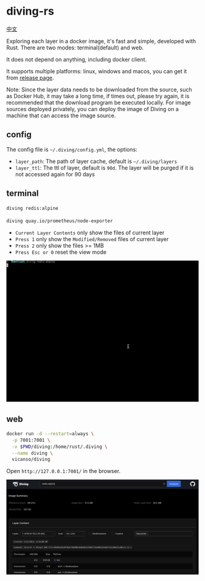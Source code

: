 # diving-rs

[中文](./README-zh.md)

Exploring each layer in a docker image, it's fast and simple, developed with Rust. There are two modes: terminal(default) and web. 

It does not depend on anything, including docker client.

It supports multiple platforms: linux, windows and macos, you can get it from [release page](https://github.com/vicanso/diving-rs/releases).

Note: Since the layer data needs to be downloaded from the source, such as Docker Hub, it may take a long time, if times out, please try again, it is recommended that the download program be executed locally. For image sources deployed privately, you can deploy the image of Diving on a machine that can access the image source.

## config

The config file is `~/.diving/config.yml`, the options:

- `layer_path`: The path of layer cache, default is `~/.diving/layers`
- `layer_ttl`: The ttl of layer, default is `90d`. The layer will be purged if it is not accessed again for 90 days

## terminal

```bash
diving redis:alpine

diving quay.io/prometheus/node-exporter
```

- `Current Layer Contents` only show the files of current layer
- `Press 1` only show the `Modified/Removed` files of current layer
- `Press 2` only show the files >= 1MB
- `Press Esc or 0` reset the view mode

![](./assets/diving-terminal.gif)

## web

```bash
docker run -d --restart=always \
  -p 7001:7001 \
  -v $PWD/diving:/home/rust/.diving \
  --name diving \
  vicanso/diving
```

Open `http://127.0.0.1:7001/` in the browser.

![](./assets/diving-web.png)